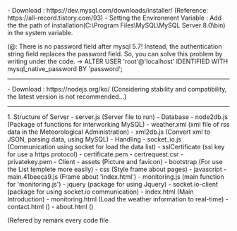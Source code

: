 <Installation of MYSQL>
 - Download : https://dev.mysql.com/downloads/installer/  (Reference: https://all-record.tistory.com/93)
 - Setting the Environment Variable
    : Add the the path of installation(C:\Program Files\MySQL\MySQL Server 8.0\bin) in the system variable.

 (@: There is no password field after mysql 5.7! Instead, the authentication string field replaces the password field.
        So, you can solve this problem by writing under the code.
         -> ALTER USER 'root'@'localhost' IDENTIFIED WITH mysql_native_password BY 'password';

----------------------------------------------------------------------------------------------------------------------
<Installation of Node.js>
 - Download : https://nodejs.org/ko/
  (Considering stability and compatibility, the latest version is not recommended...)

----------------------------------------------------------------------------------------------------------------------
<Explanation of Total Code>
 1. Structure of Server
   - server.js                (Server file to run)
   - Database
     - node2db.js             (Package of functions for interworking MySQL)
     - weather.xml            (xml file of rss data in the Meteorological Administration)
     - xml2db.js              (Convert xml to JSON, parsing data, using MySQL)
   - Handling
     - socket_io.js           (Communication using socket for load the data list)
   - sslCertificate           (ssl key for use a https protocol)
     - certificate.pem
     - certrequest.csr
     - privatekey.pem
   - Client
     - assets                 (Picture and favicon)
     - bootstrap              (For use the List templete more easily)
     - css                    (Style frame about pages)
     - javascript
       - main.41beeca9.js     (Frame about 'index.html')
       - monitoring.js        (main function for 'monitoring.js')
     - jquery                 (package for using Jquery)
     - socket.io-client       (package for using socket.io communication)
     - index.html             (Main Introduction)
     - monitoring.html        (Load the weather information to real-time)
     - contact.html           ()
     - about.html             ()

  (Refered by remark every code file